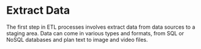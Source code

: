 # Extract Data

The first step in ETL processes involves extract data from data sources to a staging area. Data can come in various types and formats, from SQL or NoSQL databases and plan text to image and video files.
